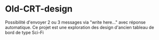 # Old-CRT-design

Possibilité d'envoyer 2 ou 3 messages via "write here..." avec réponse automatique.
Ce projet est une exploration des design d'ancien tableau de bord de type Sci-Fi
